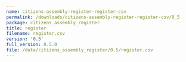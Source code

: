 ```yaml
---
name: citizens-assembly-register-register-csv
permalink: /downloads/citizens-assembly-register-register-csv/0_5
package: citizens_assembly_register
title: register
filename: register.csv
version: '0.5'
full_version: 0.5.0
file: /data/citizens_assembly_register/0.5/register.csv
---
```

